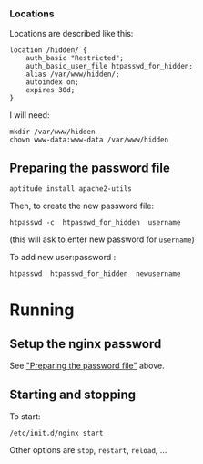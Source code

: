 
### Locations

Locations are described like this:

    location /hidden/ { 
        auth_basic "Restricted";
        auth_basic_user_file htpasswd_for_hidden;
        alias /var/www/hidden/;
        autoindex on;
        expires 30d;
    }

I will need:

    mkdir /var/www/hidden
    chown www-data:www-data /var/www/hidden

## Preparing the password file

    aptitude install apache2-utils

Then, to create the new password file:

    htpasswd -c  htpasswd_for_hidden  username

(this will ask to enter new password for `username`)

To add new user:password :

    htpasswd  htpasswd_for_hidden  newusername

# Running

## Setup the nginx password

See ["Preparing the password file"](#preparing-the-password-file) above.

## Starting and stopping

To start:

    /etc/init.d/nginx start

Other options are `stop`, `restart`, `reload`, ...

